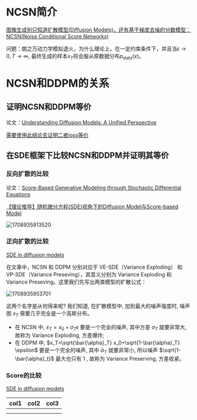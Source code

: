 # NCSN简介

[图像生成别只知道扩散模型(Diffusion Models)，还有基于梯度去噪的分数模型：NCSN(Noise Conditional Score Networks)](https://zhuanlan.zhihu.com/p/597490389)

问题：朗之万动力学模拟退火，为什么理论上，在一定约束条件下，并且当$\epsilon\rightarrow 0, T\rightarrow\infty$, 最终生成的样本$x_T$将会服从原数据分布$p_{data}(x)$。

# NCSN和DDPM的关系

## 证明NCSN和DDPM等价

论文：[Understanding Diffusion Models: A Unified Perspective](https://arxiv.org/abs/2208.11970)

[需要使用此结论去证明二者loss等价](https://www.tandfonline.com/doi/abs/10.1198/jasa.2011.tm11181)

## 在SDE框架下比较NCSN和DDPM并证明其等价

### 反向扩散的比较

论文：[Score-Based Generative Modeling through Stochastic Differential Equations](https://arxiv.org/abs/2011.13456)

[【理论推导】随机微分方程(SDE)视角下的Diffusion Model与Score-based Model ](https://blog.csdn.net/fnoi2014xtx/article/details/129871986)


![1708935913520](assets/1708935913520.png)

### 正向扩散的比较

[SDE in diffusion models](https://blog.csdn.net/weixin_44966641/article/details/135541595)

在文章中，NCSN 和 DDPM 分别对应于 VE-SDE（Variance Exploding） 和 VP-SDE（Variance Preseving），其意义分别为 Variance Exploding 和 Variance Preseving。这里我们先写出两类模型的扩散公式：


![1708935953701](assets/1708935953701.png)

这两个名字是从何得来呢? 我们知道, 在扩散模型中, 加到最大的噪声强度时, 噪声图 $x_T$ 需要几乎完全是一个高斯分布。

* 在 NCSN 中, $x_T=x_0+\sigma_T \epsilon$ 要是一个完全的噪声, 其中方差 $\sigma_T$ 就要非常大, 故称为 Variance Exploding, 方差爆炸;
* 在 DDPM 中, $x_T=\sqrt{\bar{\alpha}_T} x_0+\sqrt{1-\bar{\alpha}_T} \epsilon$ 要是一个完全的噪声, 其中 $\bar{\alpha}_T$ 就要非常小, 所以噪声 $\sqrt{1-\bar{\alpha}_t}$ 最大也只有 1 , 故称为 Variance Preserving, 方差收紧。

### Score的比较

[SDE in diffusion models](https://blog.csdn.net/weixin_44966641/article/details/135541595)

| col1 | col2 | col3 |
| ---- | ---- | ---- |
|      |      |      |
|      |      |      |
